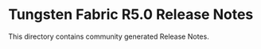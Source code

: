 Tungsten Fabric R5.0 Release Notes
==============================================

This directory contains community generated Release Notes.
